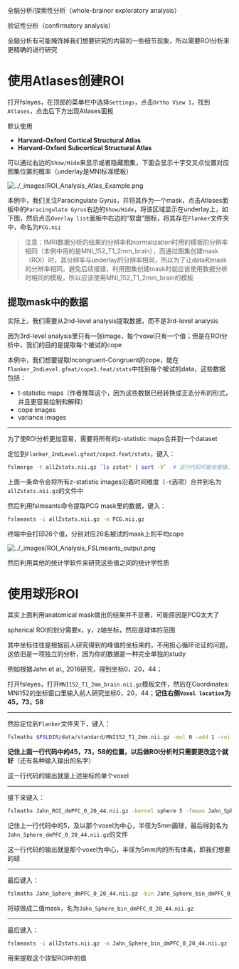 全脑分析/探索性分析（whole-brainor exploratory analysis）

验证性分析（confirmatory analysis）

全脑分析有可能掩饰掉我们想要研究的内容的一些细节现象，所以需要ROI分析来更精确的进行研究

# 使用Atlases创建ROI

打开fsleyes，在顶部的菜单栏中选择`Settings`，点击`Ortho View 1`，找到`Atlases`，点击后下方出现Atlases面板

默认使用

- **Harvard-Oxford Cortical Structural Atlas**
- **Harvard-Oxford Subcortical Structural Atlas** 

可以通过右边的`Show/Hide`来显示或者隐藏图集，下面会显示十字交叉点位置对应图集位置的概率（underlay是MNI标准模板）

![../_images/ROI_Analysis_Atlas_Example.png](https://andysbrainbook.readthedocs.io/en/latest/_images/ROI_Analysis_Atlas_Example.png)

本例中，我们关注Paracingulate Gyrus，并将其作为一个mask，点击Atlases面板中的`Paracingulate Gyrus`右边的`Show/Hide`，将该区域显示在underlay上，如下图，然后点击`Overlay list`面板中右边的“软盘”图标，将其存在`Flanker`文件夹中，命名为`PCG.nii`

> 注意：fMRI数据分析的结果的分辨率和normalization时用的模板的分辨率相同（本例中用的是MNI_152_T1_2mm_brain），而通过图集创建mask（ROI）时，其分辨率与underlay的分辨率相同，所以为了让data和mask的分辨率相同，避免后续报错，利用图集创建mask时就应该使用数据分析时相同的模板，所以应该使用MNI_152_T1_2mm_brain的模板

## 提取mask中的数据

实际上，我们需要从2nd-level analysis提取数据，而不是3rd-level analysis

因为3rd-level analysis里只有一张image，每个voxel只有一个值；但是在ROI分析中，我们的目的是提取每个被试的cope

本例中，我们想要提取Incongruent-Congruent的cope，能在`Flanker_2ndLevel.gfeat/cope3.feat/stats`中找到每个被试的data，这些数据包括：

- t-statistic maps（作者推荐这个，因为这些数据已经转换成正态分布的形式，并且更容易绘制和解释）
- cope images
- variance images

---

为了使ROI分析更加容易，需要将所有的z-statistic maps合并到一个dataset

定位到`Flanker_2ndLevel.gfeat/cope3.feat/stats`，键入：

```bash
fslmerge -t allZstats.nii.gz `ls zstat* | sort -V`  # 这行代码可能会报错，原因未知，报错的话只有手动写个脚本，将所有的zstat文件按顺序排好然后再跑了
```

上面一条命令会将所有z-statistic images沿着时间维度（`-t`选项）合并到名为`allZstats.nii.gz`的文件中

然后利用fslmeants命令提取PCG mask里的数据，键入：

```bash
fslmeants -i allZstats.nii.gz -m PCG.nii.gz
```

终端中会打印26个值，分别对应26名被试的mask上的平均cope

![../_images/ROI_Analysis_FSLmeants_output.png](https://andysbrainbook.readthedocs.io/en/latest/_images/ROI_Analysis_FSLmeants_output.png)

然后利用其他的统计学软件来研究这些值之间的统计学性质

# 使用球形ROI

其实上面利用anatomical mask做出的结果并不显著，可能原因是PCG太大了

spherical ROI的划分需要x，y，z轴坐标，然后是球体的范围

其中坐标往往是根据前人研究得到的峰值的坐标来的，不用担心循环论证的问题，这依旧是一项独立的分析，因为你的数据是一种完全单独的study

例如根据Jahn et al., 2016研究，得到坐标0，20，44；

打开fsleyes，打开`MNI152_T1_2mm_brain.nii.gz`模板文件，然后在Coordinates: MNI152的坐标窗口里输入前人研究坐标0，20，44；**记住右侧`Voxel location`为45，73，58**

---

然后定位到`Flanker`文件夹下，键入：

```bash
fslmaths $FSLDIR/data/standard/MNI152_T1_2mm.nii.gz -mul 0 -add 1 -roi 45 1 73 1 58 1 0 1 Jahn_ROI_dmPFC_0_20_44.nii.gz -odt float
```

**记住上面一行代码中的45，73，58的位置，以后做ROI分析时只需要更改这个就好**（还有各种输入输出的名字）

这一行代码的输出就是上述坐标的单个voxel

---

接下来键入：

```bash
fslmaths Jahn_ROI_dmPFC_0_20_44.nii.gz -kernel sphere 5 -fmean Jahn_Sphere_dmPFC_0_20_44.nii.gz -odt float
```

记住上一行代码中的5，及以那个voxel为中心，半径为5mm画球，最后得到名为`Jahn_Sphere_dmPFC_0_20_44.nii.gz`的文件

这一行代码的输出就是那个voxel为中心，半径为5mm内的所有体素，即我们想要的球

---

最后键入：

```bash
fslmaths Jahn_Sphere_dmPFC_0_20_44.nii.gz -bin Jahn_Sphere_bin_dmPFC_0_20_44.nii.gz
```

将球做成二值mask，名为`Jahn_Sphere_bin_dmPFC_0_20_44.nii.gz`

---

最后键入：

```bash
fslmeants -i allZstats.nii.gz -m Jahn_Sphere_bin_dmPFC_0_20_44.nii.gz
```

用来提取这个球型ROI中的值

